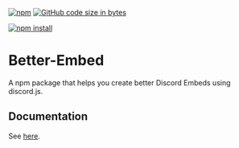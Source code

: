 [![npm](https://img.shields.io/npm/dt/discord.js-better-embed)](https://www.npmjs.com/package/discord.js-better-embed)
[![GitHub code size in bytes](https://img.shields.io/github/languages/code-size/Advanced-Command-Handler/Discord.js-Better-Embed)](https://github.com/Advanced-Command-Handler/Discord.js-Better-Embed)

[![npm install](https://nodei.co/npm/discord.js-better-embed.png?downloads=true&stars=true)](https://www.npmjs.com/package/discord.js-better-embed)

# Better-Embed

A npm package that helps you create better Discord Embeds using discord.js.

## Documentation

See [here](https://github.com/Advanced-Command-Handler/Advanced-Command-Handler/wiki/BetterEmbed-and-templates).

